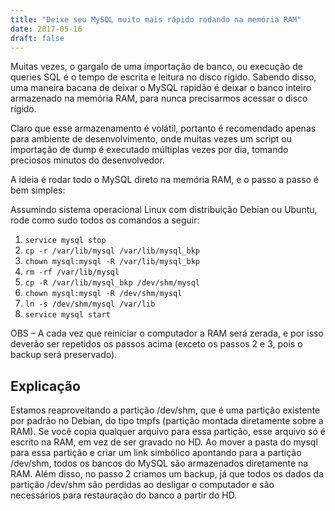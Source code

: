 ```yaml
---
title: "Deixe seu MySQL muito mais rápido rodando na memória RAM"
date: 2017-05-16
draft: false
---
```

Muitas vezes, o gargalo de uma importação de banco, ou execução de queries SQL é o tempo de escrita e leitura no disco rígido. Sabendo disso, uma maneira bacana de deixar o MySQL rapidão é deixar o banco inteiro armazenado na memória RAM, para nunca precisarmos acessar o disco rígido.

Claro que esse armazenamento é volátil, portanto é recomendado apenas para ambiente de desenvolvimento, onde muitas vezes um script ou importação de dump é executado múltiplas vezes por dia, tomando preciosos minutos do desenvolvedor.

A ideia é rodar todo o MySQL direto na memória RAM, e o passo a passo é bem simples:

Assumindo sistema operacional Linux com distribuição Debian ou Ubuntu, rode como sudo todos os comandos a seguir:

1. `service mysql stop`
2. `cp -r /var/lib/mysql /var/lib/mysql_bkp`
3. `chown mysql:mysql -R /var/lib/mysql_bkp`
4. `rm -rf /var/lib/mysql`
5. `cp -R /var/lib/mysql_bkp /dev/shm/mysql`
6. `chown mysql:mysql -R /dev/shm/mysql`
7. `ln -s /dev/shm/mysql /var/lib`
8. `service mysql start`

OBS – A cada vez que reiniciar o computador a RAM será zerada, e por isso deverão ser repetidos os passos acima (exceto os passos 2 e 3, pois o backup será preservado).

## Explicação

Estamos reaproveitando a partição /dev/shm, que é uma partição existente por padrão no Debian, do tipo tmpfs (partição montada diretamente sobre a RAM). Se você copia qualquer arquivo para essa partição, esse arquivo só é escrito na RAM, em vez de ser gravado no HD. Ao mover a pasta do mysql para essa partição e criar um link simbólico apontando para a partição /dev/shm, todos os bancos do MySQL são armazenados diretamente na RAM. Além disso, no passo 2 criamos um backup, já que todos os dados da partição /dev/shm são perdidas ao desligar o computador e são necessários para restauração do banco a partir do HD.

